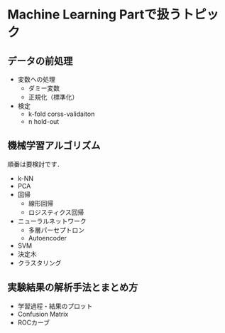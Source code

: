 # Machine Learning Partで扱うトピック

## データの前処理
- 変数への処理
    - ダミー変数
    - 正規化（標準化）
- 検定
    - k-fold corss-validaiton
    - n hold-out

## 機械学習アルゴリズム
順番は要検討です．
- k-NN
- PCA
- 回帰
    - 線形回帰
    - ロジスティクス回帰
- ニューラルネットワーク
    - 多層パーセプトロン
    - Autoencoder
- SVM
- 決定木
- クラスタリング

## 実験結果の解析手法とまとめ方
- 学習過程・結果のプロット
- Confusion Matrix
- ROCカーブ
